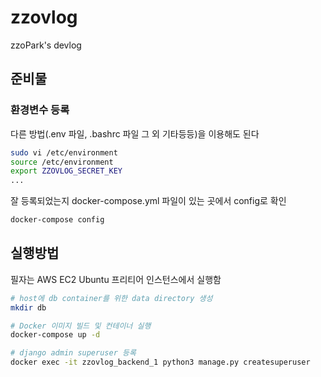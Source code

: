 # zzovlog
zzoPark's devlog
## 준비물
### 환경변수 등록
다른 방법(.env 파일, .bashrc 파일 그 외 기타등등)을 이용해도 된다
```bash
sudo vi /etc/environment
source /etc/environment
export ZZOVLOG_SECRET_KEY
...
```
잘 등록되었는지 docker-compose.yml 파일이 있는 곳에서 config로 확인
```bash
docker-compose config
```
## 실행방법
필자는 AWS EC2 Ubuntu 프리티어 인스턴스에서 실행함
```bash
# host에 db container를 위한 data directory 생성
mkdir db

# Docker 이미지 빌드 및 컨테이너 실행
docker-compose up -d

# django admin superuser 등록
docker exec -it zzovlog_backend_1 python3 manage.py createsuperuser
```
